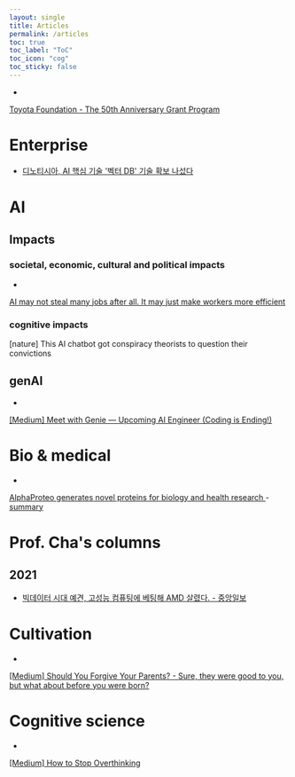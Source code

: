 ```yaml
---
layout: single
title: Articles
permalink: /articles
toc: true
toc_label: "ToC"
toc_icon: "cog"
toc_sticky: false
---
```


<head>
	<link rel="stylesheet" href="/resource/styles.css">
</head>

* <a href="https://www.toyotafound.or.jp/english/service/50th/grant/">
Toyota Foundation - The 50th Anniversary Grant Program
</a>

<h1 id="companies">Enterprise</h1>

<ul>
<li>
<a href="https://n.news.naver.com/article/011/0004390880?sid=101">디노티시아, AI 핵심 기술 '벡터 DB' 기술 확보 나섰다</a>
</li>
</ul>


<h1 id="ai">AI</h1>

<h2 id="impacts">Impacts</h2>

<h3 id="social">societal, economic, cultural and political impacts</h3>

* <a href="https://abcnews.go.com/US/wireStory/ai-steal-jobs-after-make-workers-efficient-113319071?utm_campaign=Tech%20Blog&utm_medium=email&_hsenc=p2ANqtz-_rSIRkGvFIRPzjAByAvwmKqIVRkf407_DIymEcgcykMKwi6dz7rg3IY0sRiCLDOl1gM5FN2N96cc5YEFP8kXkthxDKIA&_hsmi=323659352&utm_content=323659352&utm_source=hs_email">
AI may not steal many jobs after all. It may just make workers more efficient
</a>


<h3 id="cognitive">cognitive impacts</h3>

[nature] This AI chatbot got conspiracy theorists to question their convictions
</a>


<h2 id="genai">genAI</h2>

* <a href="https://levelup.gitconnected.com/meet-with-genie-upcoming-ai-engineer-coding-is-ending-b46af9a5f133">
[Medium] Meet with Genie — Upcoming AI Engineer (Coding is Ending!)
</a>


<h1 id="bio-medical">Bio &amp; medical</h1>

* <a href="https://deepmind.google/discover/blog/alphaproteo-generates-novel-proteins-for-biology-and-health-research/?_hsenc=p2ANqtz--Y_yN4Y5gXuO3G0DcnHXdUJgI8t7XsALl64SXrsyuceMHe2cF52EPtZKFaXM5MggZZSTRecDLPcecgasFlfUEvOM6K4A&_hsmi=323659352">
AlphaProteo generates novel proteins for biology and health research
</a> - <a href="/alpha-fold-summary">summary</a>


<h1 id="prof-cha">Prof. Cha's columns</h1>

<h2>2021</h2>

* <a href="https://www.joongang.co.kr/article/24097122"> 빅데이터 시대 예견, 고성능 컴퓨팅에 베팅해 AMD 살렸다. - 중앙일보</a>


<h1 id="cultivation">Cultivation</h1>

* <a href="https://medium.com/speaking-bipolar/should-you-forgive-your-parents-3bc1a315bca9">
[Medium] Should You Forgive Your Parents? - Sure, they were good to you, but what about before you were born?
</a>

<h1 id="cog-science">Cognitive science</h1>

* <a href="https://medium.com/behavior-design/how-to-stop-overthinking-22e29f695bad">
[Medium] How to Stop Overthinking
</a>

